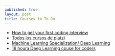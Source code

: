 ```yaml
---
published: true
layout: post
title: Courses to To Do
---
```

- [How to get your first coding interview](https://github.com/jwasham/coding-interview-university)
- [Todos los cursos de platzi](platzi.com)
- [Machine Learning Specialization/ Deep Learning](https://www.coursera.org/specializations/deep-learning)
- [18 houra Deep Learning couse for coders](http://course.fast.ai/start.html)

